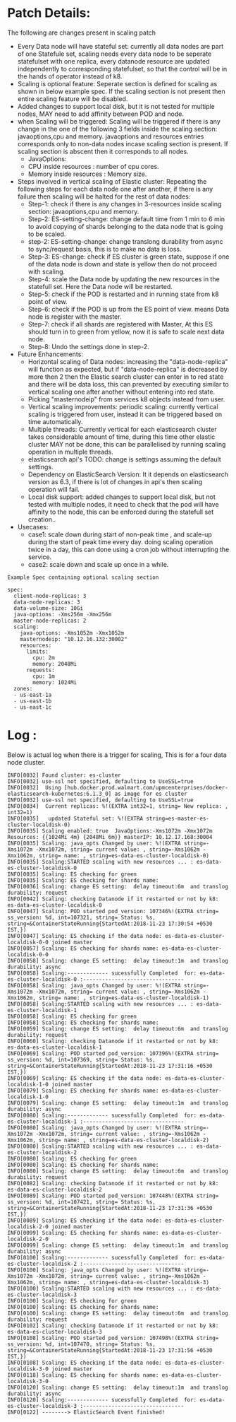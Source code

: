 
# Patch Details:

The following are  changes present in scaling patch

- Every Data node will have stateful set: currently all data nodes are part of one Statefule set, scaling needs every data node to be seperate statefulset with one replica,  every datanode resource are updated independently to corresponding statefulset, so that the control will be in the hands of operator instead of k8.
- Scaling is optional feature: Seperate section is defined for scaling as shown in below example spec. If the scaling section is not present then entire scaling feature will be disabled.
- Added changes to support local disk, but it is not tested for multiple nodes, MAY need to add affinity between POD and node. 
- when Scaling will be triggered: Scaling will be triggered if there is any change in the one of the following 3 fields inside the scaling section: javaoptions,cpu and memory. javaoptions and resources entries corresponds only to non-data nodes incase scaling section is present. If scaling section is abscent then it corresponds to all nodes.
    - JavaOptions:  
    - CPU inside resources : number of cpu cores.
    - Memory inside resources : Memory size.
 - Steps involved in vertical scaling of  Elastic cluster: Repeating the following steps for each data node one after another, if there is any failure  then scaling will be halted for the rest of data nodes:
    - Step-1: check if there is any changes in  3-resources inside scaling section: javaoptions,cpu and memory. 
    - Step-2: ES-setting-change:  change default time from 1 min to 6 min to avoid copying of shards belonging to the data node that is going to be scaled.
    - step-2: ES-setting-change:  change translong durability from async to sync/request basis, this is to make no data is loss.
    - Step-3: ES-change: check if ES cluster is green state, suppose if one of the data node is down and state is yellow then do not proceed with scaling.
    - Step-4: scale the Data node by updating the new resources in the statefull set. Here the Data node will be restarted. 
    - Step-5: check if the POD is restarted and in running state from k8 point of view.
    - Step-6: check if the POD is up from the ES point of view. means Data node is register with the master.
    - Step-7: check if all shards are registered with Master, At this ES should turn in to green from yellow, now it is safe to scale next data node.
    - Step-8: Undo the  settings done in step-2.
 - Future Enhancements:
    - Horizontal scaling of Data nodes: increasing the "data-node-replica" will function as expected, but if "data-node-replica" is decreased by more then 2 then the Elastic search cluster can enter in to red state and there will be data loss, this can prevented by executing similar to vertical scaling one after another without entering into red state.
    - Picking "masternodeip" from services k8 objects instead from user.
    - Vertical scaling improvements: periodic scaling: currently vertical scaling is triggered from user, instead it can be triggered based on time automatically.
    - Multiple threads: Currently vertical for each elasticsearch cluster takes considerable amount of time, during this time other elastic cluster MAY not be done, this can be parallelised by running scaling operation in multiple threads.
    - elasticsearch api's TODO: change is settings assuming the default settings.
    - Dependency on ElasticSearch Version: It it depends on elasticsearch version as 6.3, if there is lot of changes in  api's then scaling operation will fail. 
    - Local disk support: added changes to support local disk, but not tested with multiple nodes, it need to check that the pod will have affinity to the node, this can be enforced during the statefull set creation..
  - Usecases:
    - case1: scale down during start of non-peak time , and scale-up during the start of peak time every day. doing scaling operation twice in a day, this can done using a cron job without interrupting the service.
    - case2: scale down and scale up once in a while.
 

```
Example Spec containing optional scaling section

spec:
  client-node-replicas: 3
  data-node-replicas: 3
  data-volume-size: 10Gi
  java-options: -Xms256m -Xmx256m
  master-node-replicas: 2
  scaling:
    java-options: -Xms1052m -Xmx1052m
    masternodeip: "10.12.16.132:30002"
    resources:
      limits:
        cpu: 2m
        memory: 2048Mi
      requests:
        cpu: 1m
        memory: 1024Mi
  zones:
  - us-east-1a
  - us-east-1b
  - us-east-1c
```

# Log :

Below is actual log when there is a trigger for scaling, This is for a four data node cluster.

```
INFO[0032] Found cluster: es-cluster                    
INFO[0032] use-ssl not specified, defaulting to UseSSL=true 
INFO[0032]  Using [hub.docker.prod.walmart.com/upmcenterprises/docker-elasticsearch-kubernetes:6.1.3_0] as image for es cluster 
INFO[0032] use-ssl not specified, defaulting to UseSSL=true 
INFO[0034]  Current replicas: %!(EXTRA int32=1, string= New replica: , int32=1) 
INFO[0035]   updated Stateful set: %!(EXTRA string=es-master-es-cluster-localdisk-0) 
INFO[0035] Scaling enabled: true  JavaOptions:-Xms1072m -Xmx1072m Resources: {{1024Mi 4m} {2048Mi 6m}} masterIP: 10.12.17.168:30004 
INFO[0035] Scaling: java_opts Changed by user: %!(EXTRA string=-Xms1072m -Xmx1072m, string= current value: , string=-Xms1062m -Xmx1062m, string= name: , string=es-data-es-cluster-localdisk-0) 
INFO[0035] Scaling:STARTED scaling with new resources ... : es-data-es-cluster-localdisk-0 
INFO[0035] Scaling: ES checking for green               
INFO[0035] Scaling: ES checking for shards name:        
INFO[0036] Scaling: change ES setting:  delay timeout:6m  and translog durability: request 
INFO[0042] Scaling: checking Datanode if it restarted or not by k8: es-data-es-cluster-localdisk-0 
INFO[0047] Scaling: POD started pod_version: 107346%!(EXTRA string= ss_version: %d, int=107321, string= Status: %s, string=&ContainerStateRunning{StartedAt:2018-11-23 17:30:54 +0530 IST,}) 
INFO[0047] Scaling: ES checking if the data node: es-data-es-cluster-localdisk-0-0 joined master  
INFO[0057] Scaling: ES checking for shards name: es-data-es-cluster-localdisk-0-0 
INFO[0058] Scaling: change ES setting:  delay timeout:1m  and translog durability: async 
INFO[0058] Scaling:------------- sucessfully Completed  for: es-data-es-cluster-localdisk-0 :-------------------------------- 
INFO[0058] Scaling: java_opts Changed by user: %!(EXTRA string=-Xms1072m -Xmx1072m, string= current value: , string=-Xms1062m -Xmx1062m, string= name: , string=es-data-es-cluster-localdisk-1) 
INFO[0058] Scaling:STARTED scaling with new resources ... : es-data-es-cluster-localdisk-1 
INFO[0058] Scaling: ES checking for green               
INFO[0058] Scaling: ES checking for shards name:        
INFO[0059] Scaling: change ES setting:  delay timeout:6m  and translog durability: request 
INFO[0060] Scaling: checking Datanode if it restarted or not by k8: es-data-es-cluster-localdisk-1 
INFO[0069] Scaling: POD started pod_version: 107396%!(EXTRA string= ss_version: %d, int=107369, string= Status: %s, string=&ContainerStateRunning{StartedAt:2018-11-23 17:31:16 +0530 IST,}) 
INFO[0069] Scaling: ES checking if the data node: es-data-es-cluster-localdisk-1-0 joined master  
INFO[0079] Scaling: ES checking for shards name: es-data-es-cluster-localdisk-1-0 
INFO[0079] Scaling: change ES setting:  delay timeout:1m  and translog durability: async 
INFO[0080] Scaling:------------- sucessfully Completed  for: es-data-es-cluster-localdisk-1 :-------------------------------- 
INFO[0080] Scaling: java_opts Changed by user: %!(EXTRA string=-Xms1072m -Xmx1072m, string= current value: , string=-Xms1062m -Xmx1062m, string= name: , string=es-data-es-cluster-localdisk-2) 
INFO[0080] Scaling:STARTED scaling with new resources ... : es-data-es-cluster-localdisk-2 
INFO[0080] Scaling: ES checking for green               
INFO[0080] Scaling: ES checking for shards name:        
INFO[0080] Scaling: change ES setting:  delay timeout:6m  and translog durability: request 
INFO[0082] Scaling: checking Datanode if it restarted or not by k8: es-data-es-cluster-localdisk-2 
INFO[0089] Scaling: POD started pod_version: 107448%!(EXTRA string= ss_version: %d, int=107421, string= Status: %s, string=&ContainerStateRunning{StartedAt:2018-11-23 17:31:36 +0530 IST,}) 
INFO[0089] Scaling: ES checking if the data node: es-data-es-cluster-localdisk-2-0 joined master  
INFO[0099] Scaling: ES checking for shards name: es-data-es-cluster-localdisk-2-0 
INFO[0099] Scaling: change ES setting:  delay timeout:1m  and translog durability: async 
INFO[0100] Scaling:------------- sucessfully Completed  for: es-data-es-cluster-localdisk-2 :-------------------------------- 
INFO[0100] Scaling: java_opts Changed by user: %!(EXTRA string=-Xms1072m -Xmx1072m, string= current value: , string=-Xms1062m -Xmx1062m, string= name: , string=es-data-es-cluster-localdisk-3) 
INFO[0100] Scaling:STARTED scaling with new resources ... : es-data-es-cluster-localdisk-3 
INFO[0100] Scaling: ES checking for green               
INFO[0100] Scaling: ES checking for shards name:        
INFO[0100] Scaling: change ES setting:  delay timeout:6m  and translog durability: request 
INFO[0102] Scaling: checking Datanode if it restarted or not by k8: es-data-es-cluster-localdisk-3 
INFO[0108] Scaling: POD started pod_version: 107498%!(EXTRA string= ss_version: %d, int=107470, string= Status: %s, string=&ContainerStateRunning{StartedAt:2018-11-23 17:31:56 +0530 IST,}) 
INFO[0108] Scaling: ES checking if the data node: es-data-es-cluster-localdisk-3-0 joined master  
INFO[0118] Scaling: ES checking for shards name: es-data-es-cluster-localdisk-3-0 
INFO[0120] Scaling: change ES setting:  delay timeout:1m  and translog durability: async 
INFO[0120] Scaling:------------- sucessfully Completed  for: es-data-es-cluster-localdisk-3 :-------------------------------- 
INFO[0122] --------> ElasticSearch Event finished!

```

